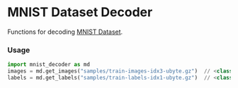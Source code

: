 # MNIST Dataset Decoder
Functions for decoding [MNIST Dataset](http://yann.lecun.com/exdb/mnist/). 

### Usage
```python
import mnist_decoder as md
images = md.get_images("samples/train-images-idx3-ubyte.gz")  // <class 'numpy.ndarray'>
labels = md.get_labels("samples/train-labels-idx1-ubyte.gz")  // <class 'numpy.ndarray'>
```
